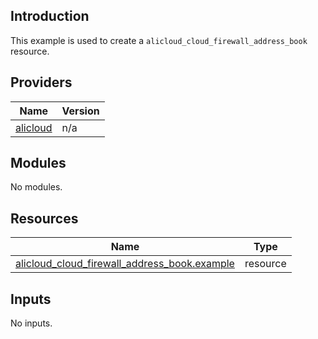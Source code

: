 ## Introduction

This example is used to create a `alicloud_cloud_firewall_address_book` resource.

<!-- BEGIN_TF_DOCS -->
## Providers

| Name | Version |
|------|---------|
| <a name="provider_alicloud"></a> [alicloud](#provider\_alicloud) | n/a |

## Modules

No modules.

## Resources

| Name | Type |
|------|------|
| [alicloud_cloud_firewall_address_book.example](https://registry.terraform.io/providers/aliyun/alicloud/latest/docs/resources/cloud_firewall_address_book) | resource |

## Inputs

No inputs.
<!-- END_TF_DOCS -->    